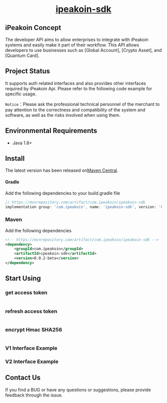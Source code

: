 <p style="text-align: center;">
  <h1 align="center"><a href="javascript:void(0);">ipeakoin-sdk</a></h1>
</p>

## iPeakoin Concept

The developer API aims to allow enterprises to integrate with iPeakoin systems and easily make it part of their workflow. This API allows developers to use businesses such as [Global Account], [Crypto Asset], and [Quantum Card].

## Project Status

It supports auth related interfaces and also provides other interfaces required by iPeakoin Api. Please refer to the following code example for specific usage.

`Notice`：Please ask the professional technical personnel of the merchant to pay attention to the correctness and compatibility of the system and software, as well as the risks involved when using them.

## Environmental Requirements

+ Java 1.8+

## Install

The latest version has been released on[Maven Central](https://mvnrepository.com/artifact/com.ipeakoin/ipeakoin-sdk).

#### Gradle
Add the following dependencies to your build.gradle file

```groovy
// https://mvnrepository.com/artifact/com.ipeakoin/ipeakoin-sdk
implementation group: 'com.ipeakoin', name: 'ipeakoin-sdk', version: '0.0.2-beta'

```

### Maven
Add the following dependencies

```xml
<!-- https://mvnrepository.com/artifact/com.ipeakoin/ipeakoin-sdk -->
<dependency>
    <groupId>com.ipeakoin</groupId>
    <artifactId>ipeakoin-sdk</artifactId>
    <version>0.0.2-beta</version>
</dependency>

```

## Start Using

### get access token

```java

```

### refresh access token

```java

```

### encrypt Hmac SHA256

```java

```

### V1 Interface Example

### V2 Interface Example

## Contact Us

If you find a BUG or have any questions or suggestions, please provide feedback through the issue.